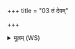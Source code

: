 +++
title = "03 तं देवम्"

+++
<details><summary>मूलम् (WS)</summary>

तं देवं प्रथमं यजेद् व्योम्ना मनसं करत् ॥ ३ ॥
</details>